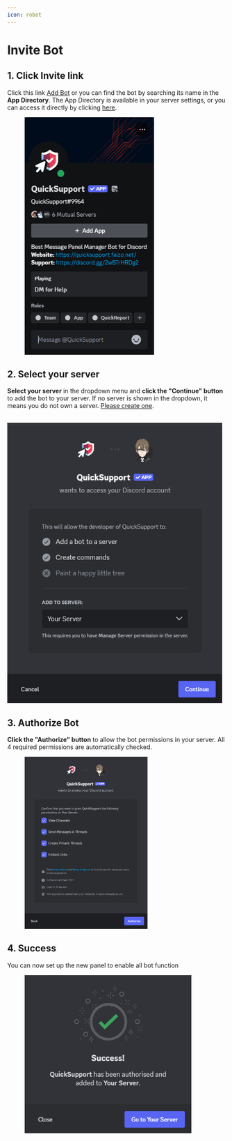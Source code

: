 ```yaml
---
icon: robot
---
```


# Invite Bot

## 1. Click Invite link

Click this link [Add Bot](https://discord.com/oauth2/authorize?client_id=1280984633739186318) or you can find the bot by searching its name in the **App Directory**. The App Directory is available in your server settings, or you can access it directly by clicking [here](https://discord.com/application-directory).

<div align="left"><figure><img src="../.gitbook/assets/image (5).png" alt=""><figcaption></figcaption></figure></div>

## **2. Select your server**

**Select your server** in the dropdown menu and **click the "Continue" button** to add the bot to your server. If no server is shown in the dropdown, it means you do not own a server. [Please create one](https://support.discord.com/hc/en-us/articles/204849977-How-do-I-create-a-server).

\
![](<../.gitbook/assets/image (1).png>)



## **3. Authorize Bot**

**Click the "Authorize" button** to allow the bot permissions in your server. All 4 required permissions are automatically checked.

<div align="left"><figure><img src="../.gitbook/assets/image (3).png" alt="" width="283"><figcaption></figcaption></figure></div>

## 4. Success

You can now set up the new panel to enable all bot function

<div align="left"><figure><img src="../.gitbook/assets/image (4).png" alt=""><figcaption></figcaption></figure></div>
